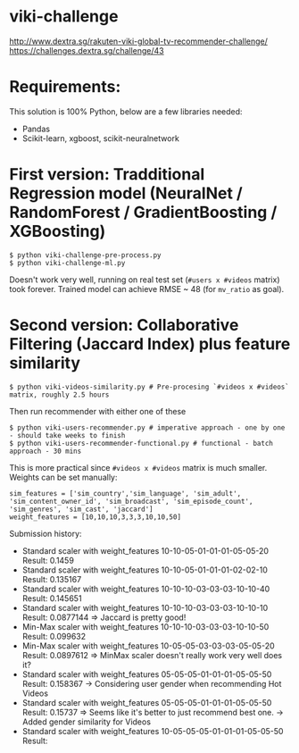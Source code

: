 viki-challenge
==============

http://www.dextra.sg/rakuten-viki-global-tv-recommender-challenge/
https://challenges.dextra.sg/challenge/43

# Requirements:
This solution is 100% Python, below are a few libraries needed:

- Pandas
- Scikit-learn, xgboost, scikit-neuralnetwork

# First version: Tradditional Regression model (NeuralNet / RandomForest / GradientBoosting / XGBoosting)

    $ python viki-challenge-pre-process.py
    $ python viki-challenge-ml.py

Doesn't work very well, running on real test set (`#users x #videos` matrix) took forever.
Trained model can achieve RMSE ~ 48 (for `mv_ratio` as goal).

# Second version: Collaborative Filtering (Jaccard Index) plus feature similarity

    $ python viki-videos-similarity.py # Pre-procesing `#videos x #videos` matrix, roughly 2.5 hours

Then run recommender with either one of these

    $ python viki-users-recommender.py # imperative approach - one by one - should take weeks to finish
    $ python viki-users-recommender-functional.py # functional - batch approach - 30 mins

This is more practical since `#videos x #videos` matrix is much smaller.
Weights can be set manually:

    sim_features = ['sim_country','sim_language', 'sim_adult', 'sim_content_owner_id', 'sim_broadcast', 'sim_episode_count', 'sim_genres', 'sim_cast', 'jaccard']
    weight_features = [10,10,10,3,3,3,10,10,50]

Submission history:

- Standard scaler with weight_features 10-10-05-01-01-01-05-05-20 Result: 0.1459
- Standard scaler with weight_features 10-10-05-01-01-01-02-02-10 Result: 0.135167
- Standard scaler with weight_features 10-10-10-03-03-03-10-10-40 Result: 0.145651
- Standard scaler with weight_features 10-10-10-03-03-03-10-10-10 Result: 0.0877144 => Jaccard is pretty good!
- Min-Max  scaler with weight_features 10-10-10-03-03-03-10-10-50 Result: 0.099632
- Min-Max  scaler with weight_features 10-05-05-03-03-03-05-05-20 Result: 0.0897612 => MinMax scaler doesn't really work very well does it?
- Standard scaler with weight_features 05-05-05-01-01-01-05-05-50 Result: 0.158367
-> Considering user gender when recommending Hot Videos
- Standard scaler with weight_features 05-05-05-01-01-01-05-05-50 Result: 0.15737 => Seems like it's better to just recommend best one.
-> Added gender similarity for Videos
- Standard scaler with weight_features 10-05-05-05-01-01-01-05-05-50 Result:
